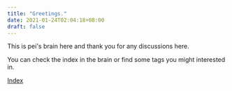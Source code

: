 ```yaml
---
title: "Greetings."
date: 2021-01-24T02:04:18+08:00
draft: false
---
```


This is pei's brain here and thank you for any discussions here.

You can check the index in the brain or find some tags you might interested in.

[Index](/posts/)
